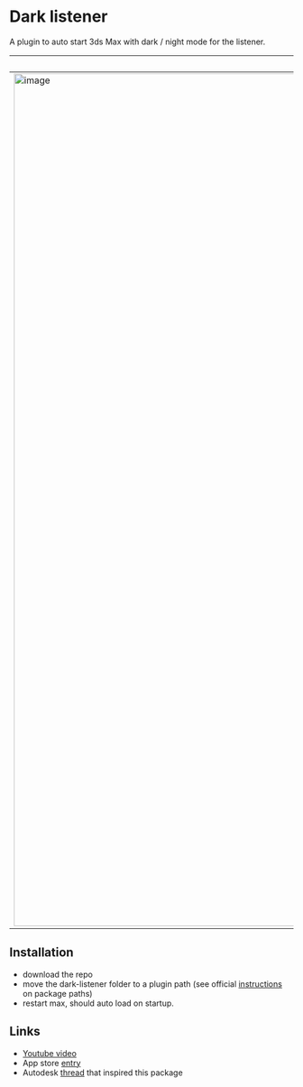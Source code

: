 # Dark listener

A plugin to auto start 3ds Max with dark / night mode for the listener.

| default listener | dark mode listener &nbsp;&nbsp;&nbsp;&nbsp;&nbsp;&nbsp;&nbsp;&nbsp;&nbsp;&nbsp;&nbsp;&nbsp;&nbsp;&nbsp;&nbsp;&nbsp;&nbsp;&nbsp;&nbsp;&nbsp;&nbsp;&nbsp;&nbsp;&nbsp;&nbsp;&nbsp;&nbsp;&nbsp;&nbsp;&nbsp;&nbsp;&nbsp;&nbsp;&nbsp;&nbsp;&nbsp;&nbsp;&nbsp;&nbsp;&nbsp;&nbsp;&nbsp;&nbsp;&nbsp;&nbsp;&nbsp;&nbsp;&nbsp;&nbsp;&nbsp;&nbsp;&nbsp;&nbsp;&nbsp;&nbsp;&nbsp;&nbsp;&nbsp;&nbsp;&nbsp;&nbsp;&nbsp;&nbsp;&nbsp; |
| -- | -- |
| <img width="1511" alt="image" src="https://user-images.githubusercontent.com/3758308/230444045-7e34af77-e823-403b-9f1b-de4f61c2ac46.png"> | <img width="852" alt="image" src="https://user-images.githubusercontent.com/3758308/228204597-c50fcdaa-36ee-412c-9dd9-bf0bee35f8a7.png"> |

## Installation
- download the repo
- move the dark-listener folder to a plugin path (see official [instructions](https://help.autodesk.com/view/MAXDEV/2023/ENU/?guid=packaging_plugins) on package paths)
- restart max, should auto load on startup.

## Links
- [Youtube video](https://www.youtube.com/watch?v=OQX9yfGhpSQ)
- App store [entry](https://apps.autodesk.com/3DSMAX/en/Detail/Index?id=166438469803985799&appLang=en&os=Win32_64)
- Autodesk [thread](https://forums.autodesk.com/t5/3ds-max-ideas/listener-window-background-color/idi-p/7653908) that inspired this package
